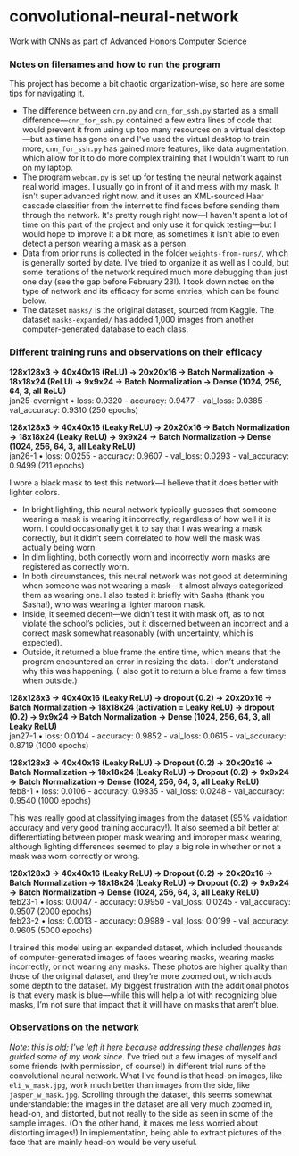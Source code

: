 # convolutional-neural-network
Work with CNNs as part of Advanced Honors Computer Science

### Notes on filenames and how to run the program

This project has become a bit chaotic organization-wise, so here are some tips for navigating it. 
 - The difference between `cnn.py` and `cnn_for_ssh.py` started as a small difference—`cnn_for_ssh.py` contained a few extra lines of code that would prevent it from using up too many resources on a virtual desktop—but as time has gone on and I've used the virtual desktop to train more, `cnn_for_ssh.py` has gained more features, like data augmentation, which allow for it to do more complex training that I wouldn't want to run on my laptop. 
 - The program `webcam.py` is set up for testing the neural network against real world images. I usually go in front of it and mess with my mask. It isn't super advanced right now, and it uses an XML-sourced Haar cascade classifier from the internet to find faces before sending them through the network. It's pretty rough right now—I haven't spent a lot of time on this part of the project and only use it for quick testing—but I would hope to improve it a bit more, as sometimes it isn't able to even detect a person wearing a mask as a person.  
 - Data from prior runs is collected in the folder `weights-from-runs/`, which is generally sorted by date. I've tried to organize it as well as I could, but some iterations of the network required much more debugging than just one day (see the gap before February 23!). I took down notes on the type of network and its efficacy for some entries, which can be found below.
 - The dataset `masks/` is the original dataset, sourced from Kaggle. The dataset `masks-expanded/` has added 1,000 images from another computer-generated database to each class. 

### Different training runs and observations on their efficacy

**128x128x3 → 40x40x16 (ReLU) → 20x20x16 → Batch Normalization → 18x18x24 (ReLU) → 9x9x24 → Batch Normalization → Dense (1024, 256, 64, 3, all ReLU)**
<br>jan25-overnight • loss: 0.0320 - accuracy: 0.9477 - val_loss: 0.0385 - val_accuracy: 0.9310 (250 epochs)

**128x128x3 → 40x40x16 (Leaky ReLU) → 20x20x16 → Batch Normalization → 18x18x24 (Leaky ReLU) → 9x9x24 → Batch Normalization → Dense (1024, 256, 64, 3, all Leaky ReLU)**
<br>jan26-1 • loss: 0.0255 - accuracy: 0.9607 - val_loss: 0.0293 - val_accuracy: 0.9499 (211 epochs)

I wore a black mask to test this network—I believe that it does better with lighter colors.
 - In bright lighting, this neural network typically guesses that someone wearing a mask is wearing it incorrectly, regardless of how well it is worn. I could occasionally get it to say that I was wearing a mask correctly, but it didn’t seem correlated to how well the mask was actually being worn.
 - In dim lighting, both correctly worn and incorrectly worn masks are registered as correctly worn.
 - In both circumstances, this neural network was not good at determining when someone was not wearing a mask—it almost always categorized them as wearing one. 
I also tested it briefly with Sasha (thank you Sasha!), who was wearing a lighter maroon mask. 
 - Inside, it seemed decent—we didn’t test it with mask off, as to not violate the school’s policies, but it discerned between an incorrect and a correct mask somewhat reasonably (with uncertainty, which is expected).
 - Outside, it returned a blue frame the entire time, which means that the program encountered an error in resizing the data. I don’t understand why this was happening. (I also got it to return a blue frame a few times when outside.)

**128x128x3 → 40x40x16 (Leaky ReLU) → dropout (0.2) → 20x20x16 → Batch Normalization → 18x18x24 (activation = Leaky ReLU) → dropout (0.2) → 9x9x24 → Batch Normalization → Dense (1024, 256, 64, 3, all Leaky ReLU)**
<br>jan27-1 • loss: 0.0104 - accuracy: 0.9852 - val_loss: 0.0615 - val_accuracy: 0.8719 (1000 epochs)

**128x128x3 → 40x40x16 (Leaky ReLU) → Dropout (0.2) → 20x20x16 → Batch Normalization → 18x18x24 (Leaky ReLU) → Dropout (0.2) → 9x9x24 → Batch Normalization → Dense (1024, 256, 64, 3, all Leaky ReLU)**
<br>feb8-1 • loss: 0.0106 - accuracy: 0.9835 - val_loss: 0.0248 - val_accuracy: 0.9540 (1000 epochs)

This was really good at classifying images from the dataset (95% validation accuracy and very good training accuracy!). It also seemed a bit better at differentiating between proper mask wearing and improper mask wearing, although lighting differences seemed to play a big role in whether or not a mask was worn correctly or wrong.

**128x128x3 → 40x40x16 (Leaky ReLU) → Dropout (0.2) → 20x20x16 → Batch Normalization → 18x18x24 (Leaky ReLU) → Dropout (0.2) → 9x9x24 → Batch Normalization → Dense (1024, 256, 64, 3, all Leaky ReLU)**
<br>feb23-1 • loss: 0.0047 - accuracy: 0.9950 - val_loss: 0.0245 - val_accuracy: 0.9507 (2000 epochs)
<br>feb23-2 • loss: 0.0013 - accuracy: 0.9989 - val_loss: 0.0199 - val_accuracy: 0.9605 (5000 epochs)

I trained this model using an expanded dataset, which included thousands of computer-generated images of faces wearing masks, wearing masks incorrectly, or not wearing any masks. These photos are higher quality than those of the original dataset, and they’re more zoomed out, which adds some depth to the dataset. My biggest frustration with the additional photos is that every mask is blue—while this will help a lot with recognizing blue masks, I’m not sure that impact that it will have on masks that aren’t blue. 

### Observations on the network 

*Note: this is old; I've left it here because addressing these challenges has guided some of my work since.* I've tried out a few images of myself and some friends (with permission, of course!) in different trial runs of the convolutional neural network. What I've found is that head-on images, like `eli_w_mask.jpg`, work much better than images from the side, like `jasper_w_mask.jpg`. Scrolling through the dataset, this seems somewhat understandable: the images in the dataset are all very much zoomed in, head-on, and distorted, but not really to the side as seen in some of the sample images. (On the other hand, it makes me less worried about distorting images!) In implementation, being able to extract pictures of the face that are mainly head-on would be very useful.